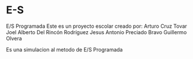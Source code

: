 # E-S
E/S Programada
Este es un proyecto escolar creado por:
Arturo Cruz Tovar
Joel Alberto Del Rincón Rodríguez
Jesus Antonio Preciado Bravo
Guillermo Olvera

Es una simulacion al metodo de E/S Programada
